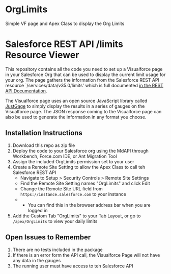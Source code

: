 # OrgLimits
Simple VF page and Apex Class to display the Org Limits

# Salesforce REST API /limits Resource Viewer
This repository contains all the code you need to set up a Visualforce page in your Salesforce Org that can be used to display the current limit usage for your org.  The page gathers the information from the Salesforce REST API resource `/services/data/v35.0/limits' which is full documented [in the REST API Documentation](https://developer.salesforce.com/docs/atlas.en-us.api_rest.meta/api_rest/resources_limits.htm).

The Visualforce page uses an open source JavaScript library called [JustGage](http://justgage.com/) to simply display the results in a series of gauges on the Visualforce page.  The JSON response coming to the Visualforce page can also be used to generate the information in any format you choose.

## Installation Instructions
1. Download this repo as zip file
2. Deploy the code to your Salesforce org using the MdAPI through Workbench, Force.com IDE, or Ant Migration Tool
3. Assign the included OrgLimits permission set to your user
4. Create a Remote Site Setting to allow the Apex Class to call teh Salesforce REST API
    * Navigate to Setup > Security Controls > Remote Site Settings
    * Find the Remote Site Setting names "OrgLimits" and click Edit
    * Change the Remote Site URL field from `https://instance.salesforce.com` to your instance
    * * You can find this in the browser address bar when you are logged in
5. Add the Custom Tab "OrgLimits" to your Tab Layout, or go to `/apex/OrgLimits` to view your daily limits

## Open Issues to Remember
1. There are no tests included in the package
2. If there is an error form the API call, the Visualforce Page will not have any data in the gauges
3. The running user must have access to teh Salesforce API

